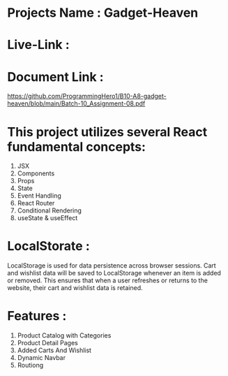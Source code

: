 # Projects Name : Gadget-Heaven

# Live-Link : 


# Document Link :
 https://github.com/ProgrammingHero1/B10-A8-gadget-heaven/blob/main/Batch-10_Assignment-08.pdf

# This project utilizes several React fundamental concepts:
1. JSX
2. Components
3. Props
4. State
5. Event Handling
6. React Router
7. Conditional Rendering
8. useState & useEffect

# LocalStorate :
LocalStorage is used for data persistence across browser sessions. Cart and wishlist data will be saved to LocalStorage whenever an item is added or removed. This ensures that when a user refreshes or returns to the website, their cart and wishlist data is retained.

# Features : 
1. Product Catalog with Categories
2. Product Detail Pages
3. Added Carts And Wishlist
4. Dynamic Navbar
5. Routiong
